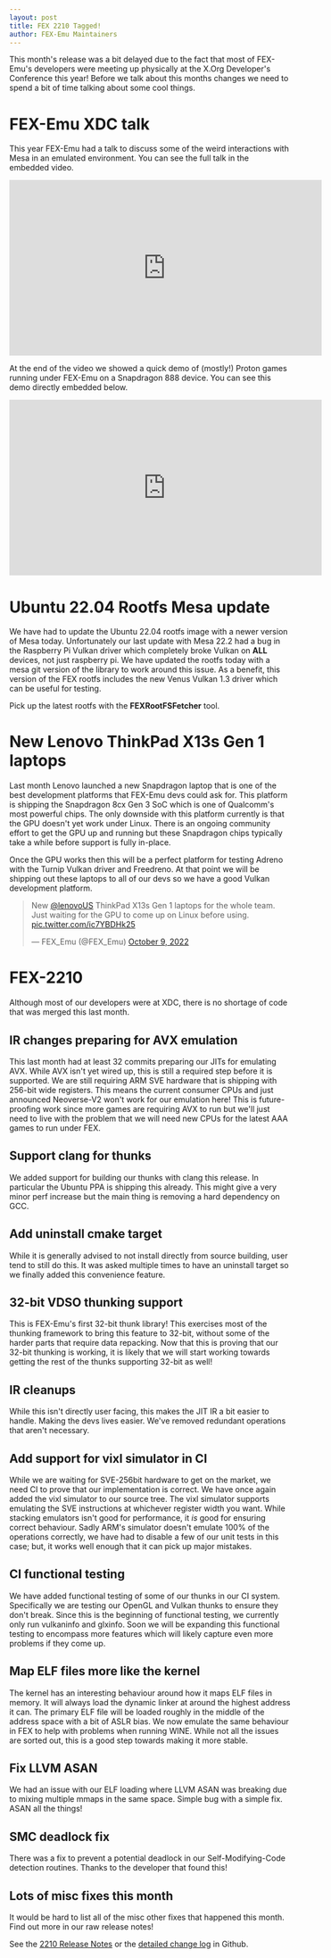 ```yaml
---
layout: post
title: FEX 2210 Tagged!
author: FEX-Emu Maintainers
---
```


This month's release was a bit delayed due to the fact that most of FEX-Emu's developers were meeting up physically at the X.Org Developer's
Conference this year! Before we talk about this months changes we need to spend a bit of time talking about some cool things.

# FEX-Emu XDC talk
This year FEX-Emu had a talk to discuss some of the weird interactions with Mesa in an emulated environment. You can see the full talk in the embedded
video.
<iframe width="560" height="315" src="https://www.youtube.com/embed/BMqQekbs3Mw" title="YouTube video player" frameborder="0" allow="accelerometer;
autoplay; clipboard-write; encrypted-media; gyroscope; picture-in-picture" allowfullscreen></iframe>

At the end of the video we showed a quick demo of (mostly!) Proton games running under FEX-Emu on a Snapdragon 888 device. You can see this demo
directly embedded below.
<iframe width="560" height="315" src="https://www.youtube.com/embed/aU9cWW6rpx4" title="YouTube video player" frameborder="0" allow="accelerometer;
autoplay; clipboard-write; encrypted-media; gyroscope; picture-in-picture" allowfullscreen></iframe>

# Ubuntu 22.04 Rootfs Mesa update
We have had to update the Ubuntu 22.04 rootfs image with a newer version of Mesa today. Unfortunately our last update with Mesa 22.2 had a bug in the
Raspberry Pi Vulkan driver which completely broke Vulkan on **ALL** devices, not just raspberry pi. We have updated the rootfs today with a mesa git
version of the library to work around this issue. As a benefit, this version of the FEX rootfs includes the new Venus Vulkan 1.3 driver which can be
useful for testing.

Pick up the latest rootfs with the **FEXRootFSFetcher** tool.

# New Lenovo ThinkPad X13s Gen 1 laptops
Last month Lenovo launched a new Snapdragon laptop that is one of the best development platforms that FEX-Emu devs could ask for. This platform is
shipping the Snapdragon 8cx Gen 3 SoC which is one of Qualcomm's most powerful chips. The only downside with this platform currently is that the GPU
doesn't yet work under Linux. There is an ongoing community effort to get the GPU up and running but these Snapdragon chips typically take a while
before support is fully in-place.

Once the GPU works then this will be a perfect platform for testing Adreno with the Turnip Vulkan driver and Freedreno. At that point we will be
shipping out these laptops to all of our devs so we have a good Vulkan development platform.
<blockquote class="twitter-tweet"><p lang="en" dir="ltr">New <a href="https://twitter.com/lenovoUS?ref_src=twsrc%5Etfw">@lenovoUS</a> ThinkPad X13s
Gen 1 laptops for the whole team. Just waiting for the GPU to come up on Linux before using. <a
href="https://t.co/ic7YBDHk25">pic.twitter.com/ic7YBDHk25</a></p>&mdash; FEX_Emu (@FEX_Emu) <a
href="https://twitter.com/FEX_Emu/status/1579148234974703616?ref_src=twsrc%5Etfw">October 9, 2022</a></blockquote> <script async
src="https://platform.twitter.com/widgets.js" charset="utf-8"></script>

# FEX-2210
Although most of our developers were at XDC, there is no shortage of code that was merged this last month.

## IR changes preparing for AVX emulation
This last month had at least 32 commits preparing our JITs for emulating AVX. While AVX isn't yet wired up, this is still a required step before it is supported. We are still requiring ARM SVE hardware that is shipping with 256-bit wide registers. This means the current consumer CPUs and just announced Neoverse-V2 won't work for our emulation here! This is future-proofing work since more games are requiring AVX to run but we'll just need to live with the problem that we will need new CPUs for the latest AAA games to run under FEX.

## Support clang for thunks
We added support for building our thunks with clang this release. In particular the Ubuntu PPA is shipping this already. This might give a very minor perf increase but the main thing is removing a hard dependency on GCC.

## Add uninstall cmake target
While it is generally advised to not install directly from source building, user tend to still do this.
It was asked multiple times to have an uninstall target so we finally added this convenience feature.

## 32-bit VDSO thunking support
This is FEX-Emu's first 32-bit thunk library! This exercises most of the thunking framework to bring this feature to 32-bit, without some of the harder parts that require data repacking. Now that this is proving that our 32-bit thunking is working, it is likely that we will start working towards getting the rest of the thunks supporting 32-bit as well!

## IR cleanups
While this isn't directly user facing, this makes the JIT IR a bit easier to handle. Making the devs lives easier. We've removed redundant operations that aren't necessary.

## Add support for vixl simulator in CI
While we are waiting for SVE-256bit hardware to get on the market, we need CI to prove that our implementation is correct. We have once again added the vixl simulator to our source tree.
The vixl simulator supports emulating the SVE instructions at whichever register width you want. While stacking emulators isn't good for performance, it *is* good for ensuring correct behaviour.
Sadly ARM's simulator doesn't emulate 100% of the operations correctly, we have had to disable a few of our unit tests in this case; but, it works well enough that it can pick up major mistakes.

## CI functional testing
We have added functional testing of some of our thunks in our CI system. Specifically we are testing our OpenGL and Vulkan thunks to ensure they don't break. Since this is the beginning of functional testing, we currently only run vulkaninfo and glxinfo.
Soon we will be expanding this functional testing to encompass more features which will likely capture even more problems if they come up.

## Map ELF files more like the kernel
The kernel has an interesting behaviour around how it maps ELF files in memory. It will always load the dynamic linker at around the highest address
it can. The primary ELF file will be loaded roughly in the middle of the address space with a bit of ASLR bias. We now emulate the same behaviour in
FEX to help with problems when running WINE. While not all the issues are sorted out, this is a good step towards making it more stable.

## Fix LLVM ASAN
We had an issue with our ELF loading where LLVM ASAN was breaking due to mixing multiple mmaps in the same space. Simple bug with a simple fix. ASAN
all the things!

## SMC deadlock fix
There was a fix to prevent a potential deadlock in our Self-Modifying-Code detection routines. Thanks to the developer that found this!

## Lots of misc fixes this month
It would be hard to list all of the misc other fixes that happened this month. Find out more in our raw release notes!

See the [2210 Release Notes](https://github.com/FEX-Emu/FEX/releases/tag/FEX-2210) or the [detailed change log](https://github.com/FEX-Emu/FEX/compare/FEX-2209...FEX-2210) in Github.
